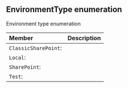 ## EnvironmentType enumeration
Environment type enumeration

| Member	   | Description|
|:-------------|:-------|
|`ClassicSharePoint`:       |  |
|`Local`:       |  |
|`SharePoint`:       |  |
|`Test`:       |  |
